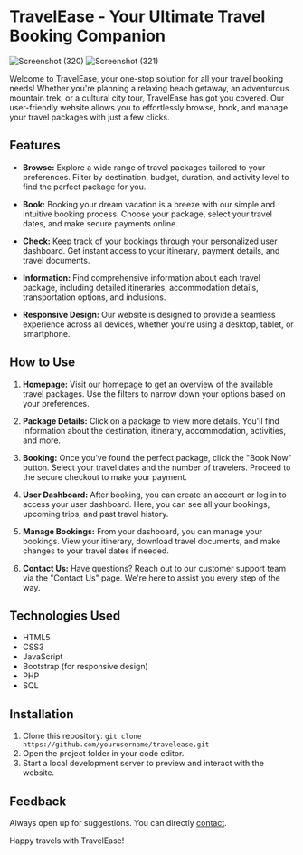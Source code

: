 # TravelEase - Your Ultimate Travel Booking Companion
![Screenshot (320)](https://github.com/vishakha0411/TravelEase/assets/82572740/d4eee263-7ab2-4d37-9b9a-b26197d95e32)
![Screenshot (321)](https://github.com/vishakha0411/TravelEase/assets/82572740/91d749d5-168e-4171-a7be-4d5124efe024)

Welcome to TravelEase, your one-stop solution for all your travel booking needs! Whether you're planning a relaxing beach getaway, an adventurous mountain trek, or a cultural city tour, TravelEase has got you covered. Our user-friendly website allows you to effortlessly browse, book, and manage your travel packages with just a few clicks.

## Features

- **Browse:** Explore a wide range of travel packages tailored to your preferences. Filter by destination, budget, duration, and activity level to find the perfect package for you.

- **Book:** Booking your dream vacation is a breeze with our simple and intuitive booking process. Choose your package, select your travel dates, and make secure payments online.

- **Check:** Keep track of your bookings through your personalized user dashboard. Get instant access to your itinerary, payment details, and travel documents.

- **Information:** Find comprehensive information about each travel package, including detailed itineraries, accommodation details, transportation options, and inclusions.

- **Responsive Design:** Our website is designed to provide a seamless experience across all devices, whether you're using a desktop, tablet, or smartphone.

## How to Use

1. **Homepage:** Visit our homepage to get an overview of the available travel packages. Use the filters to narrow down your options based on your preferences.

2. **Package Details:** Click on a package to view more details. You'll find information about the destination, itinerary, accommodation, activities, and more.

3. **Booking:** Once you've found the perfect package, click the "Book Now" button. Select your travel dates and the number of travelers. Proceed to the secure checkout to make your payment.

4. **User Dashboard:** After booking, you can create an account or log in to access your user dashboard. Here, you can see all your bookings, upcoming trips, and past travel history.

5. **Manage Bookings:** From your dashboard, you can manage your bookings. View your itinerary, download travel documents, and make changes to your travel dates if needed.

6. **Contact Us:** Have questions? Reach out to our customer support team via the "Contact Us" page. We're here to assist you every step of the way.

## Technologies Used

- HTML5
- CSS3
- JavaScript
- Bootstrap (for responsive design)
- PHP
- SQL

## Installation

1. Clone this repository: `git clone https://github.com/yourusername/travelease.git`
2. Open the project folder in your code editor.
3. Start a local development server to preview and interact with the website.


## Feedback

Always open up for suggestions. You can directly [contact](mailto:vishakhagaurkar04@gmail.com). 

Happy travels with TravelEase!

